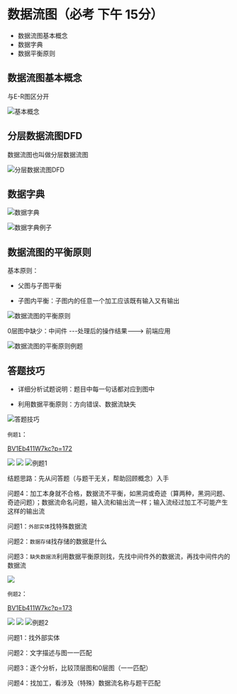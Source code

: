 # 数据流图（必考 下午 15分）

- 数据流图基本概念
- 数据字典
- 数据平衡原则

## 数据流图基本概念

与E-R图区分开

![基本概念](RJSJS/1621263795.png)

## 分层数据流图DFD

数据流图也叫做分层数据流图

![分层数据流图DFD](RJSJS/1621264150.png)

## 数据字典

![数据字典](RJSJS/1621264287.png)

![数据字典例子](RJSJS/1621264309.png)

## 数据流图的平衡原则

基本原则：

- 父图与子图平衡

- 子图内平衡：子图内的任意一个加工应该既有输入又有输出

![数据流图的平衡原则](RJSJS/1621264412.png)

0层图中缺少：中间件 ---处理后的操作结果---> 前端应用

![数据流图的平衡原则例题](RJSJS/1621264729.png)

## 答题技巧

- 详细分析试题说明：题目中每一句话都对应到图中

- 利用数据平衡原则：方向错误、数据流缺失

![答题技巧](RJSJS/1621265137.png)

`例题1`：

[BV1Eb411W7kc?p=172](https://www.bilibili.com/video/BV1Eb411W7kc?p=172)

![](RJSJS/1621265360.png)
![](RJSJS/1621265508.png)
![例题1](RJSJS/1621265529.png)

结题思路：先从问答题（与题干无关，帮助回顾概念）入手

问题4：加工本身就不合格，数据流不平衡，如黑洞或奇迹（算两种，黑洞问题、奇迹问题）；数据流命名问题，输入流和输出流一样；输入流经过加工不可能产生这样的输出流

问题1：`外部实体`找特殊数据流

问题2：`数据存储`找存储的数据是什么

问题3：`缺失数据流`利用数据平衡原则找，先找中间件外的数据流，再找中间件内的数据流

![](RJSJS/1621266511.png)

`例题2`：

[BV1Eb411W7kc?p=173](https://www.bilibili.com/video/BV1Eb411W7kc?p=173)

![](RJSJS/1621266545.png)
![](RJSJS/1621266587.png)
![例题2](RJSJS/1621266604.png)

问题1：找外部实体

问题2：文字描述与图一一匹配

问题3：逐个分析，比较顶层图和0层图（一一匹配）

问题4：找加工，看涉及（特殊）数据流名称与题干匹配